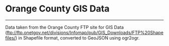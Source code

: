 # Orange County GIS Data
--------
Data taken from the Orange County FTP site for GIS Data (ftp://ftp.onetgov.net/divisions/Infomap/pub/GIS_Downloads/FTP%20Shapefiles/) in Shapefile format, converted to GeoJSON using ogr2ogr.